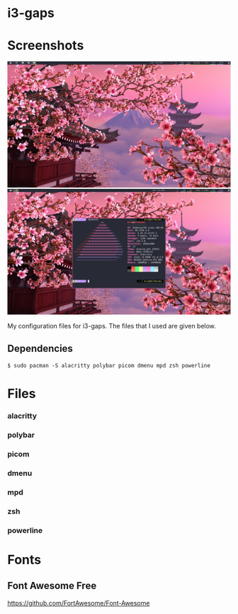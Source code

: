 # i3-gaps

# Screenshots
![Alt text](/Screenshot.png?raw=true "Screenshot")
![Alt text](/Screenshot2.png?raw=true "Screenshot-2")

My configuration files for i3-gaps.
The files that I used are given below.

## Dependencies
```` console
$ sudo pacman -S alacritty polybar picom dmenu mpd zsh powerline
```` 

# Files

### alacritty

### polybar

### picom

### dmenu

### mpd

### zsh

### powerline

# Fonts

## Font Awesome Free
https://github.com/FortAwesome/Font-Awesome
